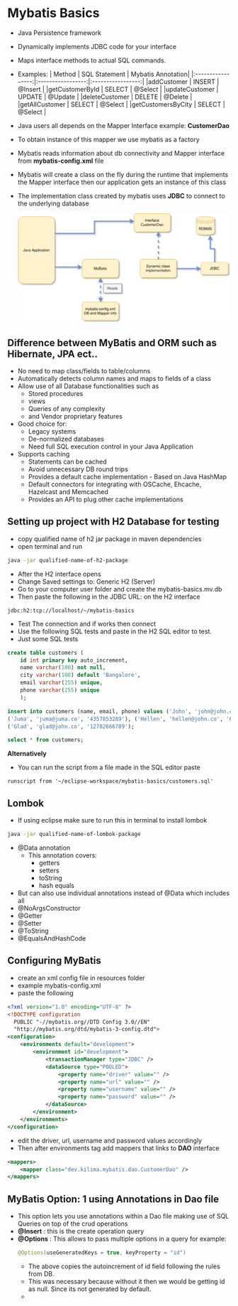 # Mybatis Basics

- Java Persistence framework
- Dynamically implements JDBC code for your interface
- Maps interface methods to actual SQL commands.
- Examples:
  | Method | SQL Statement | Mybatis Annotation|
  |:-----------------:|:-----------------:|:-----------------:|
  |addCustomer | INSERT | @Insert |
  |getCustomerById | SELECT | @Select |
  |updateCustomer | UPDATE | @Update |
  |deleteCustomer | DELETE | @Delete |
  |getAllCustomer | SELECT | @Select |
  |getCustomersByCity | SELECT | @Select |

- Java users all depends on the Mapper Interface example: **CustomerDao**
- To obtain instance of this mapper we use mybatis as a factory
- Mybatis reads information about db connectivity and Mapper interface from **mybatis-config.xml** file
- Mybatis will create a class on the fly during the runtime that implements the Mapper interface then our application gets an instance of this class
- The implementation class created by mybatis uses **JDBC** to connect to the underlying database

  ![Java application mybatis operations](../images/mybatis-basics.drawio.svg)

## Difference between MyBatis and ORM such as Hibernate, JPA ect..

- No need to map class/fields to table/columns
- Automatically detects column names and maps to fields of a class
- Allow use of all Database functionalities such as
  - Stored procedures
  - views
  - Queries of any complexity
  - and Vendor proprietary features
- Good choice for:
  - Legacy systems
  - De-normalized databases
  - Need full SQL execution control in your Java Application
- Supports caching
  - Statements can be cached
  - Avoid unnecessary DB round trips
  - Provides a default cache implementation - Based on Java HashMap
  - Default connectors for integrating with OSCache, Ehcache, Hazelcast and Memcached
  - Provides an API to plug other cache implementations

## Setting up project with H2 Database for testing

- copy qualified name of h2 jar package in maven dependencies
- open terminal and run

```bash
java -jar qualified-name-of-h2-package
```

- After the H2 interface opens
- Change Saved settings to: Generic H2 (Server)
- Go to your computer user folder and create the mybatis-basics.mv.db
- Then paste the following in the JDBC URL: on the H2 interface

```
jdbc:h2:tcp://localhost/~/mybatis-basics
```

- Test The connection and if works then connect
- Use the following SQL tests and paste in the H2 SQL editor to test.
- Just some SQL tests

```sql
create table customers (
	id int primary key auto_increment,
	name varchar(100) not null,
	city varchar(100) default 'Bangalore',
	email varchar(255) unique,
	phone varchar(255) unique
	);
```

```sql
insert into customers (name, email, phone) values ('John', 'john@john.co', '123456789'),
('Juma', 'juma@juma.co', '4357853289'), ('Hellen', 'hellen@john.co', '655443331'),
('Glad', 'glad@john.co', '12782666789');
```

```sql
select * from customers;
```

**Alternatively**

- You can run the script from a file made in the SQL editor paste

```
runscript from '~/eclipse-workspace/mybatis-basics/customers.sql'
```

## Lombok

- If using eclipse make sure to run this in terminal to install lombok

```bash
java -jar qualified-name-of-lombok-package
```

- @Data annotation
  - This annotation covers:
    - getters
    - setters
    - toString
    - hash equals
- But can also use individual annotations instead of @Data which includes all
- @NoArgsConstructor
- @Getter
- @Setter
- @ToString
- @EqualsAndHashCode

## Configuring MyBatis

- create an xml config file in resources folder
- example mybatis-config.xml
- paste the following

```xml
<?xml version="1.0" encoding="UTF-8" ?>
<!DOCTYPE configuration
  PUBLIC "-//mybatis.org//DTD Config 3.0//EN"
  "http://mybatis.org/dtd/mybatis-3-config.dtd">
<configuration>
	<environments default="development">
		<environment id="development">
			<transactionManager type="JDBC" />
			<dataSource type="POOLED">
				<property name="driver" value="" />
				<property name="url" value="" />
				<property name="username" value="" />
				<property name="password" value="" />
			</dataSource>
		</environment>
	</environments>
</configuration>
```

- edit the driver, url, username and password values accordingly
- Then after environments tag add mappers that links to **DAO** interface

```xml
<mappers>
	<mapper class="dev.kilima.mybatis.dao.CustomerDao" />
</mappers>
```

## MyBatis Option: 1 using Annotations in Dao file

- This option lets you use annotations within a Dao file making use of SQL Queries on top of the crud operations
- **@Insert** : this is the create operation query
- **@Options** : This allows to pass multiple options in a query for example:
  ```java
  @Options(useGeneratedKeys = true, keyProperty = "id")
  ```
  - The above copies the autoincrement of id field following the rules from DB.
  - This was necessary because without it then we would be getting id as null. Since its not generated by default.
  -
